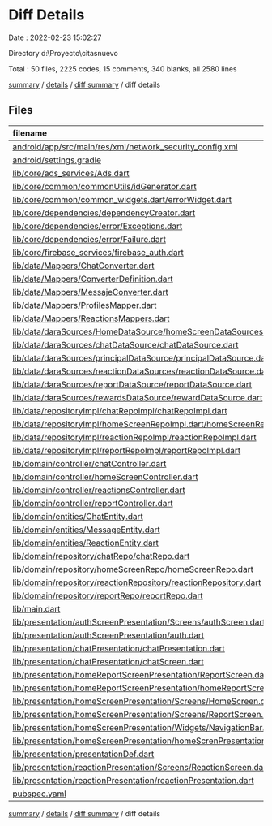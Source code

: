 # Diff Details

Date : 2022-02-23 15:02:27

Directory d:\Proyecto\citasnuevo

Total : 50 files,  2225 codes, 15 comments, 340 blanks, all 2580 lines

[summary](results.md) / [details](details.md) / [diff summary](diff.md) / diff details

## Files
| filename | language | code | comment | blank | total |
| :--- | :--- | ---: | ---: | ---: | ---: |
| [android/app/src/main/res/xml/network_security_config.xml](/android/app/src/main/res/xml/network_security_config.xml) | XML | 4 | 0 | 1 | 5 |
| [android/settings.gradle](/android/settings.gradle) | Groovy | 0 | 0 | 1 | 1 |
| [lib/core/ads_services/Ads.dart](/lib/core/ads_services/Ads.dart) | Dart | 70 | 0 | 14 | 84 |
| [lib/core/common/commonUtils/idGenerator.dart](/lib/core/common/commonUtils/idGenerator.dart) | Dart | 63 | 0 | 4 | 67 |
| [lib/core/common/common_widgets.dart/errorWidget.dart](/lib/core/common/common_widgets.dart/errorWidget.dart) | Dart | 15 | 0 | -1 | 14 |
| [lib/core/dependencies/dependencyCreator.dart](/lib/core/dependencies/dependencyCreator.dart) | Dart | 33 | 0 | 3 | 36 |
| [lib/core/dependencies/error/Exceptions.dart](/lib/core/dependencies/error/Exceptions.dart) | Dart | 10 | 0 | 0 | 10 |
| [lib/core/dependencies/error/Failure.dart](/lib/core/dependencies/error/Failure.dart) | Dart | 4 | -13 | 0 | -9 |
| [lib/core/firebase_services/firebase_auth.dart](/lib/core/firebase_services/firebase_auth.dart) | Dart | -2 | 0 | 0 | -2 |
| [lib/data/Mappers/ChatConverter.dart](/lib/data/Mappers/ChatConverter.dart) | Dart | 53 | 0 | 12 | 65 |
| [lib/data/Mappers/ConverterDefinition.dart](/lib/data/Mappers/ConverterDefinition.dart) | Dart | 0 | 0 | 1 | 1 |
| [lib/data/Mappers/MessajeConverter.dart](/lib/data/Mappers/MessajeConverter.dart) | Dart | 31 | 0 | 4 | 35 |
| [lib/data/Mappers/ProfilesMapper.dart](/lib/data/Mappers/ProfilesMapper.dart) | Dart | 69 | 0 | 10 | 79 |
| [lib/data/Mappers/ReactionsMappers.dart](/lib/data/Mappers/ReactionsMappers.dart) | Dart | 36 | 0 | 5 | 41 |
| [lib/data/daraSources/HomeDataSource/homeScreenDataSources.dart](/lib/data/daraSources/HomeDataSource/homeScreenDataSources.dart) | Dart | -2 | 0 | 1 | -1 |
| [lib/data/daraSources/chatDataSource/chatDataSource.dart](/lib/data/daraSources/chatDataSource/chatDataSource.dart) | Dart | 243 | 2 | 37 | 282 |
| [lib/data/daraSources/principalDataSource/principalDataSource.dart](/lib/data/daraSources/principalDataSource/principalDataSource.dart) | Dart | 2 | 0 | 1 | 3 |
| [lib/data/daraSources/reactionDataSources/reactionDataSource.dart](/lib/data/daraSources/reactionDataSources/reactionDataSource.dart) | Dart | 59 | 0 | 10 | 69 |
| [lib/data/daraSources/reportDataSource/reportDataSource.dart](/lib/data/daraSources/reportDataSource/reportDataSource.dart) | Dart | 59 | 2 | 9 | 70 |
| [lib/data/daraSources/rewardsDataSource/rewardDataSource.dart](/lib/data/daraSources/rewardsDataSource/rewardDataSource.dart) | Dart | 2 | 0 | 1 | 3 |
| [lib/data/repositoryImpl/chatRepoImpl/chatRepoImpl.dart](/lib/data/repositoryImpl/chatRepoImpl/chatRepoImpl.dart) | Dart | 80 | 0 | 14 | 94 |
| [lib/data/repositoryImpl/homeScreenRepoImpl.dart/homeScreenRepoImpl.dart](/lib/data/repositoryImpl/homeScreenRepoImpl.dart/homeScreenRepoImpl.dart) | Dart | -119 | 0 | -4 | -123 |
| [lib/data/repositoryImpl/reactionRepoImpl/reactionRepoImpl.dart](/lib/data/repositoryImpl/reactionRepoImpl/reactionRepoImpl.dart) | Dart | 49 | 0 | 3 | 52 |
| [lib/data/repositoryImpl/reportRepoImpl/reportRepoImpl.dart](/lib/data/repositoryImpl/reportRepoImpl/reportRepoImpl.dart) | Dart | 42 | 1 | 6 | 49 |
| [lib/domain/controller/chatController.dart](/lib/domain/controller/chatController.dart) | Dart | 142 | 0 | 22 | 164 |
| [lib/domain/controller/homeScreenController.dart](/lib/domain/controller/homeScreenController.dart) | Dart | -9 | 0 | 0 | -9 |
| [lib/domain/controller/reactionsController.dart](/lib/domain/controller/reactionsController.dart) | Dart | 56 | -1 | 12 | 67 |
| [lib/domain/controller/reportController.dart](/lib/domain/controller/reportController.dart) | Dart | 18 | 0 | 5 | 23 |
| [lib/domain/entities/ChatEntity.dart](/lib/domain/entities/ChatEntity.dart) | Dart | 38 | 1 | 5 | 44 |
| [lib/domain/entities/MessageEntity.dart](/lib/domain/entities/MessageEntity.dart) | Dart | 21 | 0 | 4 | 25 |
| [lib/domain/entities/ReactionEntity.dart](/lib/domain/entities/ReactionEntity.dart) | Dart | 51 | 0 | 26 | 77 |
| [lib/domain/repository/chatRepo/chatRepo.dart](/lib/domain/repository/chatRepo/chatRepo.dart) | Dart | 17 | 0 | 4 | 21 |
| [lib/domain/repository/homeScreenRepo/homeScreenRepo.dart](/lib/domain/repository/homeScreenRepo/homeScreenRepo.dart) | Dart | -2 | 0 | 0 | -2 |
| [lib/domain/repository/reactionRepository/reactionRepository.dart](/lib/domain/repository/reactionRepository/reactionRepository.dart) | Dart | 2 | 8 | 7 | 17 |
| [lib/domain/repository/reportRepo/reportRepo.dart](/lib/domain/repository/reportRepo/reportRepo.dart) | Dart | 15 | 0 | 4 | 19 |
| [lib/main.dart](/lib/main.dart) | Dart | 7 | 0 | 2 | 9 |
| [lib/presentation/authScreenPresentation/Screens/authScreen.dart](/lib/presentation/authScreenPresentation/Screens/authScreen.dart) | Dart | 0 | -1 | 0 | -1 |
| [lib/presentation/authScreenPresentation/auth.dart](/lib/presentation/authScreenPresentation/auth.dart) | Dart | 6 | -1 | 0 | 5 |
| [lib/presentation/chatPresentation/chatPresentation.dart](/lib/presentation/chatPresentation/chatPresentation.dart) | Dart | 114 | 13 | 27 | 154 |
| [lib/presentation/chatPresentation/chatScreen.dart](/lib/presentation/chatPresentation/chatScreen.dart) | Dart | 537 | 4 | 40 | 581 |
| [lib/presentation/homeReportScreenPresentation/ReportScreen.dart](/lib/presentation/homeReportScreenPresentation/ReportScreen.dart) | Dart | 130 | 0 | 7 | 137 |
| [lib/presentation/homeReportScreenPresentation/homeReportScreenPresentation.dart](/lib/presentation/homeReportScreenPresentation/homeReportScreenPresentation.dart) | Dart | 56 | 4 | 29 | 89 |
| [lib/presentation/homeScreenPresentation/Screens/HomeScreen.dart](/lib/presentation/homeScreenPresentation/Screens/HomeScreen.dart) | Dart | 8 | 0 | -1 | 7 |
| [lib/presentation/homeScreenPresentation/Screens/ReportScreen.dart](/lib/presentation/homeScreenPresentation/Screens/ReportScreen.dart) | Dart | -128 | -1 | -10 | -139 |
| [lib/presentation/homeScreenPresentation/Widgets/NavigationBar.dart](/lib/presentation/homeScreenPresentation/Widgets/NavigationBar.dart) | Dart | 11 | -1 | 2 | 12 |
| [lib/presentation/homeScreenPresentation/homeScrenPresentation.dart](/lib/presentation/homeScreenPresentation/homeScrenPresentation.dart) | Dart | -5 | -2 | 0 | -7 |
| [lib/presentation/presentationDef.dart](/lib/presentation/presentationDef.dart) | Dart | 2 | 0 | 4 | 6 |
| [lib/presentation/reactionPresentation/Screens/ReactionScreen.dart](/lib/presentation/reactionPresentation/Screens/ReactionScreen.dart) | Dart | 267 | 0 | 12 | 279 |
| [lib/presentation/reactionPresentation/reactionPresentation.dart](/lib/presentation/reactionPresentation/reactionPresentation.dart) | Dart | 68 | 0 | 8 | 76 |
| [pubspec.yaml](/pubspec.yaml) | YAML | 2 | 0 | -1 | 1 |

[summary](results.md) / [details](details.md) / [diff summary](diff.md) / diff details
